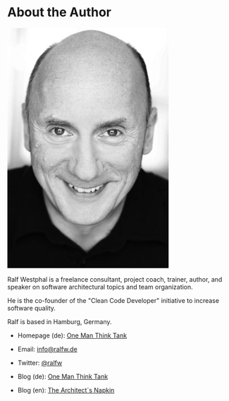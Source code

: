 # About the Author

![](images/RalfWestphal-Picture.jpg)

Ralf Westphal is a freelance consultant, project coach, trainer, author, and speaker on software architectural topics and team organization.

He is the co-founder of the "Clean Code Developer" initiative to increase software quality.

Ralf is based in Hamburg, Germany.

* Homepage (de): [One Man Think Tank](http://ralfw.de)
* Email: [info@ralfw.de](mailto:info@ralfw.de)
* Twitter: [@ralfw](https://twitter.com/ralfw)
 
* Blog (de): [One Man Think Tank](http://blog.ralfw.de)
* Blog (en): [The Architect´s Napkin](http://geekswithblogs.net/thearchitectsnapkin)